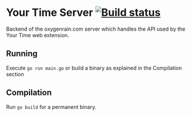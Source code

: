 # Your Time Server [![Build status](https://travis-ci.org/eonmilu/yourtime-server.svg?branch=master)](https://travis-ci.org/eonmilu/yourtime-server/)

Backend of the oxygenrain.com server which handles the API used by the Your Time web extension.

## Running

Execute `go run main.go` or build a binary as explained in the Compilation section

## Compilation

Run `go build` for a permanent binary.
